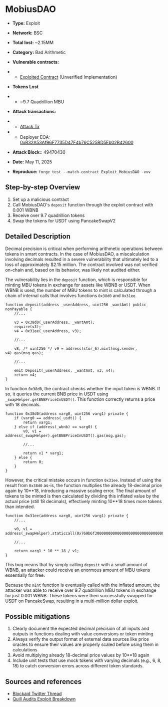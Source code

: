 # MobiusDAO

- **Type:** Exploit
- **Network:** BSC
- **Total lost:** ~2.15MM
- **Category:** Bad Arithmetic
- **Vulnerable contracts:**
- - [Exploited Contract](https://bscscan.com/address/0x95e92b09b89cf31fa9f1eca4109a85f88eb08531) (Unverified Implementation)
- **Tokens Lost**
- - ~9.7 Quadrillion MBU

- **Attack transactions:**
- - [Attack Tx](https://bscscan.com/tx/0x2a65254b41b42f39331a0bcc9f893518d6b106e80d9a476b8ca3816325f4a150)

- - Deployer EOA: [0xB32A53Af96F7735D47F4b76C525BD5Eb02B42600](https://bscscan.com/address/0xB32A53Af96F7735D47F4b76C525BD5Eb02B42600)

- **Attack Block:**: 49470430
- **Date:** May 11, 2025
- **Reproduce:** `forge test --match-contract Exploit_MobiusDAO -vvv`

## Step-by-step Overview

1. Set up a malicious contract
2. Call MobiusDAO's `deposit` function through the exploit contract with 0.001 WBNB
3. Receive over 9.7 quadrillion tokens
4. Swap the tokens for USDT using PancakeSwapV2

## Detailed Description

Decimal precision is critical when performing arithmetic operations between tokens in smart contracts. In the case of MobiusDAO, a miscalculation involving decimals resulted in a severe vulnerability that ultimately led to a loss of approximately $2.15 million. The contract involved was not verified on-chain and, based on its behavior, was likely not audited either.

The vulnerability lies in the `deposit` function, which is responsible for minting MBU tokens in exchange for assets like WBNB or USDT. When WBNB is used, the number of MBU tokens to mint is calculated through a chain of internal calls that involves functions `0x38d0` and `0x31ee`.

```solidity
function deposit(address _userAddress, uint256 _wantAmt) public nonPayable {
    //...

    v3 = 0x38d0(_userAddress, _wantAmt);
    require(v3);
    v4 = 0x31ee(_userAddress, v3);
    
    //...

    v8, /* uint256 */ v9 = address(stor_6).mint(msg.sender, v4).gas(msg.gas);
   
    //...

    emit Deposit(_userAddress, _wantAmt, v3, v4);
    return v4;
}
```

In function `0x38d0`, the contract checks whether the input token is WBNB. If so, it queries the current BNB price in USDT using `_swapHelper.getBNBPriceInUSDT()`. This function correctly returns a price with 18 decimals.

```solidity
function 0x38d0(address varg0, uint256 varg1) private { 
    if (varg0 == address(_usdt)) {
        return varg1;
    } else if (address(_wbnb) == varg0) {
        v0, v1 = address(_swapHelper).getBNBPriceInUSDT().gas(msg.gas);
        
        //...

        return v1 * varg1;
    } else {
        return 0;
    }
}
```

However, the critical mistake occurs in function `0x31ee`. Instead of using the result from `0x38d0` as-is, the function multiplies the already 18-decimal price again by 10\*\*18, introducing a massive scaling error. The final amount of tokens to be minted is then calculated by dividing this inflated value by the actual price (still 18 decimals), effectively minting 10\*\*18 times more tokens than intended.

```solidity
function 0x31ee(address varg0, uint256 varg1) private { 
    //...
    
    v0, v1 = address(_swapHelper).staticcall(0x769b6f3000000000000000000000000000000000000000000000000000000000).gas(msg.gas);
    
    //...

    return varg1 * 10 ** 18 / v1;
}
```

This bug means that by simply calling `deposit` with a small amount of WBNB, an attacker could receive an enormous amount of MBU tokens essentially for free.

Because the `mint` function is eventually called with the inflated amount, the attacker was able to receive over 9.7 quadrillion MBU tokens in exchange for just 0.001 WBNB. These tokens were then successfully swapped for USDT on PancakeSwap, resulting in a multi-million dollar exploit.

## Possible mitigations

1. Clearly document the expected decimal precision of all inputs and outputs in functions dealing with value conversions or token minting
2. Always verify the output format of external data sources like price oracles to ensure their values are properly scaled before using them in calculations
3. Avoid multiplying already 18-decimal price values by 10**18 again
4. Include unit tests that use mock tokens with varying decimals (e.g., 6, 8, 18) to catch conversion errors across different token standards.

## Sources and references

- [Blockaid Twitter Thread](https://x.com/blockaid_/status/1921476644092452922)
- [Quill Audits Exploit Breakdown](https://www.quillaudits.com/blog/hack-analysis/mobius-token-exploit-breakdown)

